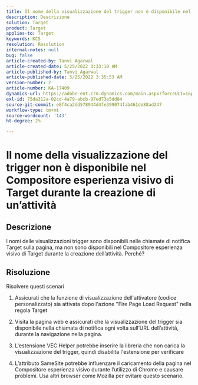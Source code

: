 ```yaml
---
title: Il nome della visualizzazione del trigger non è disponibile nel Compositore esperienza visivo di Target durante la creazione di un’attività
description: Descrizione
solution: Target
product: Target
applies-to: Target
keywords: KCS
resolution: Resolution
internal-notes: null
bug: false
article-created-by: Tanvi Agarwal
article-created-date: 5/25/2022 3:33:10 AM
article-published-by: Tanvi Agarwal
article-published-date: 5/25/2022 3:35:53 AM
version-number: 2
article-number: KA-17409
dynamics-url: https://adobe-ent.crm.dynamics.com/main.aspx?forceUCI=1&pagetype=entityrecord&etn=knowledgearticle&id=d992f462-dbdb-ec11-a7b6-0022480b05aa
exl-id: 75da312a-02cd-4a79-abcb-97ed73e5dd84
source-git-commit: e8f4ca2dd578944d4fe399074fab461de88ad247
workflow-type: tm+mt
source-wordcount: '143'
ht-degree: 2%

---
```


# Il nome della visualizzazione del trigger non è disponibile nel Compositore esperienza visivo di Target durante la creazione di un’attività

## Descrizione


I nomi delle visualizzazioni trigger sono disponibili nelle chiamate di notifica Target sulla pagina, ma non sono disponibili nel Compositore esperienza visivo di Target durante la creazione dell’attività. Perché?


## Risoluzione


Risolvere questi scenari

1. Assicurati che la funzione di visualizzazione dell&#39;attivatore (codice personalizzato) sia attivata dopo l&#39;azione &quot;Fire Page Load Request&quot; nella regola Target

2. Visita la pagina web e assicurati che la visualizzazione del trigger sia disponibile nella chiamata di notifica ogni volta sull’URL dell’attività, durante la navigazione nella pagina.

3. L&#39;estensione VEC Helper potrebbe inserire la libreria che non carica la visualizzazione del trigger, quindi disabilita l&#39;estensione per verificare

4. L’attributo SameSite potrebbe influenzare il caricamento della pagina nel Compositore esperienza visivo durante l’utilizzo di Chrome e causare problemi. Usa altri browser come Mozilla per evitare questo scenario.

